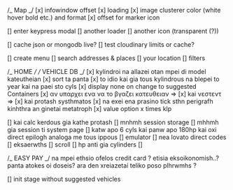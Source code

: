 /_ Map _/
[x] infowindow offset
[x] loading
[x] image clusterer color (white hover bold etc.) and format
[x] offset for marker icon

[] enter keypress modal
[] another loader
[] another icon (transparent (?))

[] cache json or mongodb live?
[] test cloudinary limits or cache?

[] create menu
[] search addresses & places
[] your location
[] filters

/_ HOME _/
/_ VEHICLE DB _/
[x] kylindroi na allazei otan mpei di model kateutheian
[x] sort ta panta
[x] to idio kai gia tous kylindrous na blepei to year kai na paei sto cyls
[x] display none on change to suggested Containers
[x] αν υπαρχει ενα να το βγαζει κατευθειαν =>
[x] kai νεστεντ =>
[x] kai protash systhmatos
[x] na exei ena prasino tick sthn perigrafh kinhthra an ginetai metatroph
[x] value option x times klp

[] kai calc kerdous gia kathe protash
[] mnhmh session storage
[] mhhmh gia session ti system page
[] katw apo 6 cyls kai panw apo 180hp kai oxi direct epilogh analoga me tous ippous
[] emulator
[] nea lovato direct codes
[] eksaerwths
[] scroll
[] hp anti gia cylinders
[]

/_ EASY PAY _/
na mpei ethsio ofelos credit card ? etisia eksoikonomish..?
panta atokes oi doseis? ara den xreiazetai teliko poso plhrwmhs ?

[] init stage without suggested vehicles
